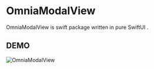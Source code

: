 # OmniaModalView

OmniaModalView is swift package written in pure SwiftUI . 

DEMO 
---------
![OmniaModalView](https://user-images.githubusercontent.com/34104180/118391279-29c4fa00-b63c-11eb-952b-f5b5df0d58c1.gif)

